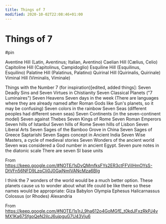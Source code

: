 ```yaml
---
title: Things of 7
modified: 2020-10-02T22:08:46+01:00
---
```


# Things of 7

#pin


Aventine Hill (Latin, Aventinus; Italian, Aventino)
Caelian Hill (Cælius, Celio)
Capitoline Hill (Capitolinus, Campidoglio)
Esquiline Hill (Esquilinus, Esquilino)
Palatine Hill (Palatinus, Palatino)
Quirinal Hill (Quirinalis, Quirinale)
Viminal Hill (Viminalis, Viminale)

Things with the Number 7 (for inspiration)[edited, added things]:
Seven Deadly Sins and
Seven Virtues in Chistianity
Seven Classical Planets ("7 Luminaires")
Seven Heavens
Seven days in the week (There are languages where they are already named after Roman Gods like Sun's planets, so it may be confusing)
Seven colors in the rainbow
Seven Seas (different peoples had different seven seas)
Seven Continents (in the seven-continent model)
Seven against Thebes
Seven Kings of Rome
Seven Roman Emperors
Seven hills of Istanbul
Seven hills of Rome
Seven hills of Lisbon
Seven Liberal Arts
Seven Sages of the Bamboo Grove in China
Seven Sages of Greece
Saptarishi Seven Sages concept in Ancient India
Seven Wise Masters, a cycle of medieval stories
Seven Wonders of the ancient world
Seven was considered a God number in ancient Egypt.
Seven pure notes in the diatonic scale
There are seven SI base units

From <https://keep.google.com/#NOTE/1sDvQMmfksFYs2ER3ctFFViIHmOYsS-DtVFn56NFD9LzpCIi0J0GajNmIVANcMza6BIg> 

I think the 7 wonders of the world would be a much better option. These planets cause us to wonder about what life could be like there so these names would be appropriate:
Giza Babylon Olympia Ephesus Halicarnassus Colossus (or Rhodes) Alexandria

From <https://keep.google.com/#NOTE/1s1rJ_9ha612o4GoMGfE_t0kdJFxzRkPJ4vMX1Ka67SfgoQeN2jlcJ6ujpguG7U43Vju6>